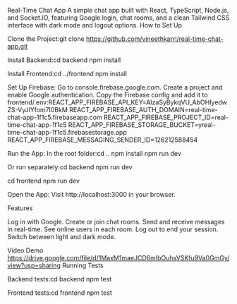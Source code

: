 Real-Time Chat App
A simple chat app built with React, TypeScript, Node.js, and Socket.IO, featuring Google login, chat rooms, and a clean Tailwind CSS interface with dark mode and logout options.
How to Set Up

Clone the Project:git clone https://github.com/vineethkarri/real-time-chat-app.git


Install Backend:cd backend
npm install


Install Frontend:cd ../frontend
npm install


Set Up Firebase:
Go to console.firebase.google.com.
Create a project and enable Google authentication.
Copy the Firebase config and add it to frontend/.env:REACT_APP_FIREBASE_API_KEY=AIzaSyBykqVU_AbOHIyedwZS-VyJlYfom7I0BkM
REACT_APP_FIREBASE_AUTH_DOMAIN=real-time-chat-app-1f1c5.firebaseapp.com
REACT_APP_FIREBASE_PROJECT_ID=real-time-chat-app-1f1c5
REACT_APP_FIREBASE_STORAGE_BUCKET=yreal-time-chat-app-1f1c5.firebasestorage.app
REACT_APP_FIREBASE_MESSAGING_SENDER_ID=126212588454




Run the App:
In the root folder:cd ..
npm install
npm run dev


Or run separately:cd backend
npm run dev

cd frontend
npm run dev




Open the App:
Visit http://localhost:3000 in your browser.



Features

Log in with Google.
Create or join chat rooms.
Send and receive messages in real-time.
See online users in each room.
Log out to end your session.
Switch between light and dark mode.

Video Demo
https://drive.google.com/file/d/1MaxM1maeJCD6mIbOuhsVSKfu9Va0GmGy/view?usp=sharing
Running Tests

Backend tests:cd backend
npm test


Frontend tests:cd frontend
npm test


